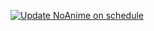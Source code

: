 [![Update NoAnime on schedule](https://github.com/Varrkan82/varrkan82.github.io/actions/workflows/noanime.yml/badge.svg)](https://github.com/Varrkan82/varrkan82.github.io/actions/workflows/noanime.yml)
